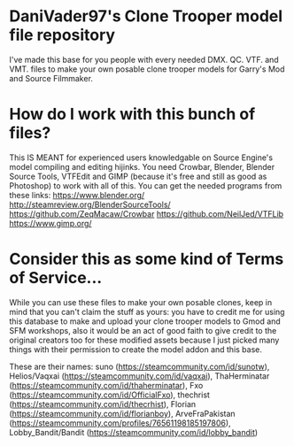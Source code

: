 # DaniVader97's Clone Trooper model file repository
I've made this base for you people with every needed DMX. QC. VTF. and VMT. files to make your own posable clone trooper models for Garry's Mod and Source Filmmaker.

# How do I work with this bunch of files?
This IS MEANT for experienced users knowledgable on Source Engine's model compiling and editing hijinks. You need Crowbar, Blender, Blender Source Tools, VTFEdit and GIMP (because it's free and still as good as Photoshop) to work with all of this. You can get the needed programs from these links: https://www.blender.org/ http://steamreview.org/BlenderSourceTools/ https://github.com/ZeqMacaw/Crowbar https://github.com/NeilJed/VTFLib https://www.gimp.org/

# Consider this as some kind of Terms of Service...
While you can use these files to make your own posable clones, keep in mind that you can't claim the stuff as yours: you have to credit me for using this database to make and upload your clone trooper models to Gmod and SFM workshops, also it would be an act of good faith to give credit to the original creators too for these modified assets because I just picked many things with their permission to create the model addon and this base.

These are their names: suno (https://steamcommunity.com/id/sunotw), Helios/Vaqxai (https://steamcommunity.com/id/vaqxai), ThaHerminatar (https://steamcommunity.com/id/thaherminatar), Fxo (https://steamcommunity.com/id/OfficialFxo), thechrist (https://steamcommunity.com/id/thecrhist), Florian (https://steamcommunity.com/id/florianboy), ArveFraPakistan (https://steamcommunity.com/profiles/76561198185197806), Lobby_Bandit/Bandit (https://steamcommunity.com/id/lobby_bandit)
